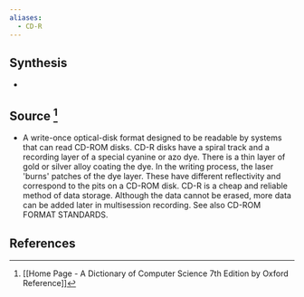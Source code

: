 ```yaml
---
aliases:
  - CD-R
---
```

## Synthesis
- 
## Source [^1]
- A write-once optical-disk format designed to be readable by systems that can read CD-ROM disks. CD-R disks have a spiral track and a recording layer of a special cyanine or azo dye. There is a thin layer of gold or silver alloy coating the dye. In the writing process, the laser 'burns' patches of the dye layer. These have different reflectivity and correspond to the pits on a CD-ROM disk. CD-R is a cheap and reliable method of data storage. Although the data cannot be erased, more data can be added later in multisession recording. See also CD-ROM FORMAT STANDARDS.
## References

[^1]: [[Home Page - A Dictionary of Computer Science 7th Edition by Oxford Reference]]